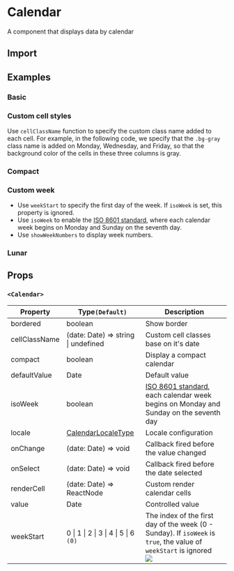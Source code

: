 # Calendar

A component that displays data by calendar

## Import

<!--{include:<import-guide>}-->

## Examples

### Basic

<!--{include:`basic.md`}-->

### Custom cell styles

Use `cellClassName` function to specify the custom class name added to each cell. For example, in the following code, we specify that the `.bg-gray` class name is added on Monday, Wednesday, and Friday, so that the background color of the cells in these three columns is gray.

<!--{include:`custom-cell.md`}-->

### Compact

<!--{include:`compact.md`}-->

### Custom week

<!--{include:`week-start.md`}-->

- Use `weekStart` to specify the first day of the week. If `isoWeek` is set, this property is ignored.
- Use `isoWeek` to enable the [ISO 8601 standard][ISO-8601], where each calendar week begins on Monday and Sunday on the seventh day.
- Use `showWeekNumbers` to display week numbers.

### Lunar

<!--{include:`lunar.md`}-->

## Props

### `<Calendar>`

<!-- prettier-sort-markdown-table -->

| Property      | Type`(Default)`                             | Description                                                                                                                       |
| ------------- | ------------------------------------------- | --------------------------------------------------------------------------------------------------------------------------------- |
| bordered      | boolean                                     | Show border                                                                                                                       |
| cellClassName | (date: Date) => string \| undefined         | Custom cell classes base on it's date                                                                                             |
| compact       | boolean                                     | Display a compact calendar                                                                                                        |
| defaultValue  | Date                                        | Default value                                                                                                                     |
| isoWeek       | boolean                                     | [ISO 8601 standard][ISO-8601], each calendar week begins on Monday and Sunday on the seventh day                                  |
| locale        | [CalendarLocaleType](/guide/i18n/#calendar) | Locale configuration                                                                                                              |
| onChange      | (date: Date) => void                        | Callback fired before the value changed                                                                                           |
| onSelect      | (date: Date) => void                        | Callback fired before the date selected                                                                                           |
| renderCell    | (date: Date) => ReactNode                   | Custom render calendar cells                                                                                                      |
| value         | Date                                        | Controlled value                                                                                                                  |
| weekStart     | 0 \| 1 \| 2 \| 3 \| 4 \| 5 \| 6 `(0)`       | The index of the first day of the week (0 - Sunday). If `isoWeek` is `true`, the value of `weekStart` is ignored <br/>![][5.62.0] |

[ISO-8601]: https://en.wikipedia.org/wiki/ISO_week_date
[5.62.0]: https://img.shields.io/badge/min-v5.62.0-blue
